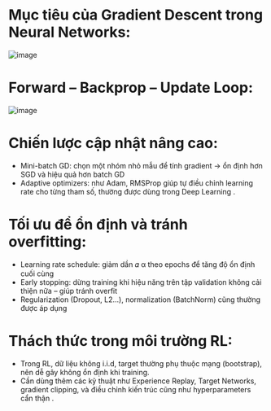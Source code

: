 # Mục tiêu của Gradient Descent trong Neural Networks:
![image](https://github.com/user-attachments/assets/d217b5a8-104f-4430-89c2-5ccf26f831e8)
# Forward – Backprop – Update Loop:
![image](https://github.com/user-attachments/assets/af32c0eb-618d-4f19-ac7b-01a6178cab70)
# Chiến lược cập nhật nâng cao:
- Mini-batch GD: chọn một nhóm nhỏ mẫu để tính gradient → ổn định hơn SGD và hiệu quả hơn batch GD
- Adaptive optimizers: như Adam, RMSProp giúp tự điều chỉnh learning rate cho từng tham số, thường được dùng trong Deep Learning .
# Tối ưu để ổn định và tránh overfitting:
- Learning rate schedule: giảm dần 
𝛼
α theo epochs để tăng độ ổn định cuối cùng
- Early stopping: dừng training khi hiệu năng trên tập validation không cải thiện nữa – giúp tránh overfit
- Regularization (Dropout, L2…), normalization (BatchNorm) cũng thường được áp dụng
# Thách thức trong môi trường RL:
- Trong RL, dữ liệu không i.i.d, target thường phụ thuộc mạng (bootstrap), nên dễ gây không ổn định khi training.
- Cần dùng thêm các kỹ thuật như Experience Replay, Target Networks, gradient clipping, và điều chỉnh kiến trúc cũng như hyperparameters cẩn thận .


